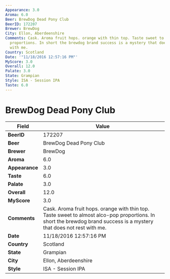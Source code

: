```yaml
---
Appearance: 3.0
Aroma: 6.0
Beer: BrewDog Dead Pony Club
BeerID: 172207
Brewer: BrewDog
City: Ellon, Aberdeenshire
Comments: Cask. Aroma fruit hops. orange with thin top. Taste sweet to almost alco-pop
  proportions. In short the brewdog brand success is a mystery that does not rest
  with me.
Country: Scotland
Date: '"11/18/2016 12:57:16 PM"'
MyScore: 3.0
Overall: 12.0
Palate: 3.0
State: Grampian
Style: ISA - Session IPA
Taste: 6.0
---
```


# BrewDog Dead Pony Club

| Field         | Value |
|---------------|-------|
| **BeerID** | 172207 |
| **Beer** | BrewDog Dead Pony Club |
| **Brewer** | BrewDog |
| **Aroma** | 6.0 |
| **Appearance** | 3.0 |
| **Taste** | 6.0 |
| **Palate** | 3.0 |
| **Overall** | 12.0 |
| **MyScore** | 3.0 |
| **Comments** | Cask. Aroma fruit hops. orange with thin top. Taste sweet to almost alco-pop proportions. In short the brewdog brand success is a mystery that does not rest with me. |
| **Date** | 11/18/2016 12:57:16 PM |
| **Country** | Scotland |
| **State** | Grampian |
| **City** | Ellon, Aberdeenshire |
| **Style** | ISA - Session IPA |
